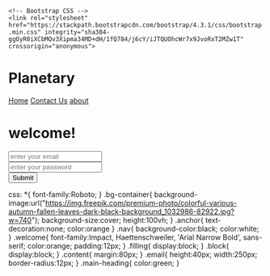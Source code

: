<!doctype html>
<html lang="en">
  <head>
    <title>Title</title>
    <!-- Required meta tags -->
    <meta charset="utf-8">
    <meta name="viewport" content="width=device-width, initial-scale=1, shrink-to-fit=no">
    <link rel="stylesheet" href="C:\Users\KARTHIK\C\octanet\style.css"

    <!-- Bootstrap CSS -->
    <link rel="stylesheet" href="https://stackpath.bootstrapcdn.com/bootstrap/4.3.1/css/bootstrap.min.css" integrity="sha384-ggOyR0iXCbMQv3Xipma34MD+dH/1fQ784/j6cY/iJTQUOhcWr7x9JvoRxT2MZw1T" crossorigin="anonymous">
  </head>
  <body>
      <div class="bg-container">
        <div class="nav d-flex flex-row justify-content-between">
            <h1 class="main-heading">Planetary</h1>
            <a href="" class="home anchor">Home</a>
            <a href="" class="contact anchor">Contact Us</a>
            <a href="" class="about anchor">about</a>
        </div>
        <h1 class="welcome">welcome!</h1>
        <div class="content">
            <form>
                <input  class="email block" type="email" name="email" placeholder="enter your email"/><br>
                <input  class="email block" type="password" name="password" placeholder="enter your password"/><br>
                <button class="btn btn-primary button block">Submit</button>
            </form>    
        </div>
      </div>
    <!-- Optional JavaScript -->
    <!-- jQuery first, then Popper.js, then Bootstrap JS -->
    <script src="https://code.jquery.com/jquery-3.3.1.slim.min.js" integrity="sha384-q8i/X+965DzO0rT7abK41JStQIAqVgRVzpbzo5smXKp4YfRvH+8abtTE1Pi6jizo" crossorigin="anonymous"></script>
    <script src="https://cdnjs.cloudflare.com/ajax/libs/popper.js/1.14.7/umd/popper.min.js" integrity="sha384-UO2eT0CpHqdSJQ6hJty5KVphtPhzWj9WO1clHTMGa3JDZwrnQq4sF86dIHNDz0W1" crossorigin="anonymous"></script>
    <script src="https://stackpath.bootstrapcdn.com/bootstrap/4.3.1/js/bootstrap.min.js" integrity="sha384-JjSmVgyd0p3pXB1rRibZUAYoIIy6OrQ6VrjIEaFf/nJGzIxFDsf4x0xIM+B07jRM" crossorigin="anonymous"></script>
  </body>
</html>


css:
*{
    font-family:Roboto;
}
.bg-container{
    background-image:url("https://img.freepik.com/premium-photo/colorful-various-autumn-fallen-leaves-dark-black-background_1032986-82922.jpg?w=740");
    background-size:cover;
    height:100vh;
}
.anchor{
    text-decoration:none;
    color:orange
}
.nav{
    background-color:black;
    color:white;
}
.welcome{
    font-family:Impact, Haettenschweiler, 'Arial Narrow Bold', sans-serif;
    color:orange;
    padding:12px;
}
.filling{
    display:block;
}
.block{
    display:block;
}
.content{
    margin:80px;
}
.email{
    height:40px;
    width:250px;
    border-radius:12px;
}
.main-heading{
    color:green;
}
